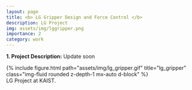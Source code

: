 ```yaml
---
layout: page
title: <b> LG Gripper Design and Force Control </b>
description: LG Project
img: assets/img/lggripper.png
importance: 2
category: work
---
```


<p><b>1. Project Description:</b> Update soon </p>


<div class="row justify-content-center">
    <div class="col-sm mt-3 mt-md-0 text-center">
        {% include figure.html path="assets/img/lg_gripper.gif" title="lg_gripper" class="img-fluid rounded z-depth-1 mx-auto d-block" %}
    </div>
</div>
<div class="caption">
    LG Project at KAIST.
</div>